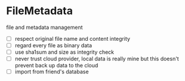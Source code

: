 # FileMetadata

file and metadata management

 - [ ] respect original file name and content integrity
 - [ ] regard every file as binary data
 - [ ] use sha1sum and size as integrity check
 - [ ] never trust cloud provider, local data is really mine but this doesn't prevent back up data to the cloud
 - [ ] import from friend's database
